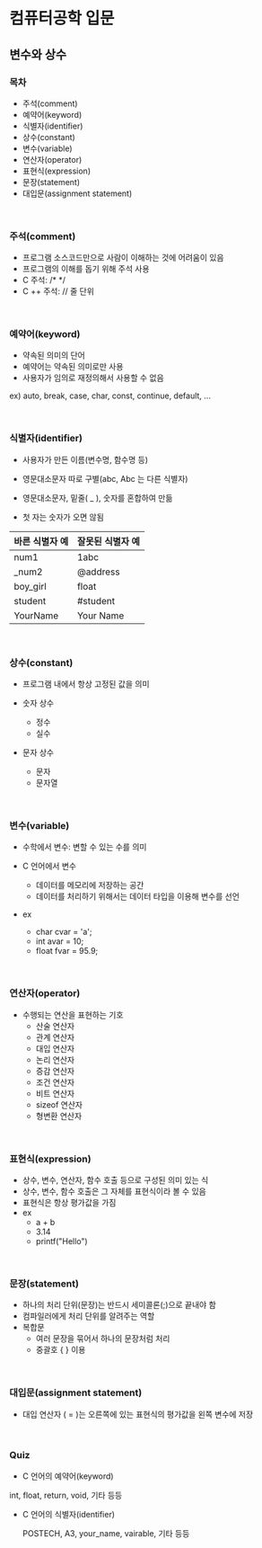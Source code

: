# 컴퓨터공학 입문

## 변수와 상수

### 목차

- 주석(comment)
- 예약어(keyword)
- 식별자(identifier)
- 상수(constant)
- 변수(variable)
- 연산자(operator)
- 표현식(expression)
- 문장(statement)
- 대입문(assignment statement)



<br/>

### 주석(comment)

- 프로그램 소스코드만으로 사람이 이해하는 것에 어려움이 있음
- 프로그램의 이해를 돕기 위해 주석 사용
- C 주석: /*   */
- C ++ 주석: // 줄 단위



<br/>

### 예약어(keyword)

- 약속된 의미의 단어
- 예약어는 약속된 의미로만 사용
- 사용자가 임의로 재정의해서 사용할 수 없음

ex) auto, break, case, char, const, continue, default, ...



<br/>

### 식별자(identifier)

- 사용자가 만든 이름(변수명, 함수명 등)
- 영문대소문자 따로 구별(abc, Abc 는 다른 식별자)

- 영문대소문자, 밑줄( _ ), 숫자를 혼합하여 만듦
- 첫 자는 숫자가 오면 않됨

| 바른 식별자 예 | 잘못된 식별자 예 |
| -------------- | ---------------- |
| num1           | 1abc             |
| _num2          | @address         |
| boy_girl       | float            |
| student        | #student         |
| YourName       | Your Name        |



<br/>

### 상수(constant)

- 프로그램 내에서 항상 고정된 값을 의미

- 숫자 상수
  - 정수
  - 실수
- 문자 상수
  - 문자
  - 문자열



<br/>

### 변수(variable)

- 수학에서 변수: 변할 수 있는 수를 의미
- C 언어에서 변수
  - 데이터를 메모리에 저장하는 공간
  - 데이터를 처리하기 위해서는 데이터 타입을 이용해 변수를 선언

- ex
  - char cvar = 'a';
  - int avar = 10;
  - float fvar = 95.9;



<br/>

### 연산자(operator)

- 수행되는 연산을 표현하는 기호
  - 산술 연산자
  - 관계 연산자
  - 대입 연산자
  - 논리 연산자
  - 증감 연산자
  - 조건 연산자
  - 비트 연산자
  - sizeof 연산자
  - 형변환 연산자



<br/>

### 표현식(expression)

- 상수, 변수, 연산자, 함수 호출 등으로 구성된 의미 있는 식
- 상수, 변수, 함수 호출은 그 자체를 표현식이라 볼 수 있음
- 표현식은 항상 평가값을 가짐
- ex
  - a + b
  - 3.14
  - printf("Hello")



<br/>

### 문장(statement)

- 하나의 처리 단위(문장)는 반드시 세미콜론(;)으로 끝내야 함
- 컴파일러에게 처리 단위를 알려주는 역할
- 복합문
  - 여러 문장을 묶어서 하나의 문장처럼 처리
  - 중괄호 {  } 이용



<br/>

### 대입문(assignment statement)

- 대입 연산자 ( = )는 오른쪽에 있는 표현식의 평가값을 왼쪽 변수에 저장



<br/>

### Quiz

- C 언어의 예약어(keyword)

int, float, return, void, 기타 등등



- C 언어의 식별자(identifier)

  POSTECH, A3, your_name, vairable, 기타 등등







